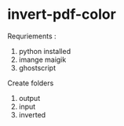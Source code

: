 # invert-pdf-color


Requriements :

1) python installed
2) imange maigik
3) ghostscript

Create folders
1. output
2. input
3. inverted
